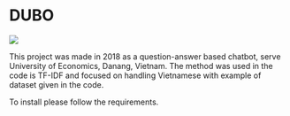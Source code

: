 # DUBO
<a href="https://heroku.com/deploy" target="_blank"><img src="https://www.herokucdn.com/deploy/button.svg"></a>

This project was made in 2018 as a question-answer based chatbot, serve University of Economics, Danang, Vietnam.
The method was used in the code is TF-IDF and focused on handling Vietnamese with example of dataset given in the code.

To install please follow the requirements.
